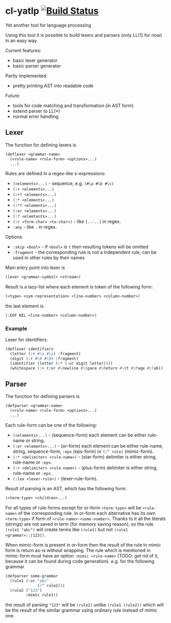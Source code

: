 # cl-yatlp [![Build Status](https://travis-ci.org/rsauex/cl-yatlp.svg?branch=master)](https://travis-ci.org/rsauex/cl-yatlp)
Yet another tool for language processing

Using this tool it is possible to build lexers and parsers (only LL(1) for now) in
an easy way.

Current features:
- basic lexer generator
- basic parser generator

Partly implemented:
- pretty printing AST into readable code

Future:
- tools for code matching and transformation (in AST form)
- extend parser to LL(*)
- normal error handling

## Lexer
The function for defining lexers is
```lisp
(deflexer <grammar-name>
  (<rule-name> <rule-form> <options>...)
  ...)
```

Rules are defined in a regex-like s-expressions:
- ```(<elements>...)``` - sequence, e.g. ```(#\a #\b #\c)```
- ```(:+ <elements>...)```
- ```(:+? <elements>...)```
- ```(:* <elements>...)```
- ```(:*? <elements>...)```
- ```(:or <elements>...)```
- ```(:? <elemtents>...)```
- ```(:r <form-char> <to-char>)``` - like ```[..-..]``` in regex.
- ```:any``` - like ```.``` in regex.

Options:
- ```:skip <bool>``` - if ```<bool>``` is ```t``` then resulting tokens will be omitted
- ```:fragment``` - the corresponding rule is not a independent rule, can be used in other rules by their names

Main entry point into lexer is
```lisp
(lexer <grammar-symbol> <stream>)
```

Result is a lazy-list where each element is token of the following form:
```lisp
(<type> <sym-representation> <line-number> <column-number>)
```
the last element is
```lisp
(:EOF NIL <line-number> <column-number>)
```

### Example
Lexer for identifiers:
```lisp
(deflexer identifiers
  (letter (:r #\a #\z) :fragment)
  (digit (:r #\0 #\9) :fragment)
  (identifier (letter (:* (:or digit letter))))
  (whitespace (:+ (:or #\Newline #\Space #\Return #\Vt #\Page #\Tab)) :skip t))
```

## Parser
The function for defining parsers is
```lisp
(defparser <grammar-name>
  (<rule-name> <rule-form> <options>...)
  ...)
```

Each rule-form can be one of the following:
- ```(<elements>...)``` - (sequence-form) each element can be either rule-name or string.
- ```(:or <elements>...)``` - (or-form) each element can be either rule-name, string, sequence-form, ```:eps``` (eps-form) or ```(:^ rule)``` (mimic-form).
- ```(:* <delimiter> <rule-name>)``` - (star-form) delimiter is either string, rule-name or ```:eps```.
- ```(:+ <delimiter> <rule-name>)``` - (plus-form) delimiter is either string, rule-name or ```:eps```.
- ```(:lex <lexer-rule>)``` - (lexer-rule-form).

Result of parsing is an AST, which has the following form:
```lisp
(<term-type> <children>...)
```

For all types of rule-forms except for or-form ```<term-type>``` will be ```<rule-name>``` of the corresponding rule. In or-form
each alternative has its own ```<term-type>``` if form of ```<rule-name>-<some-number>```.
Thanks to it all the literals (strings) are not saved in term (for memory saving reason), 
so the rule ```(rule1 "abc")``` will create terms like ```(rule1)``` but not ```(rule1 <grammar>::|123|)```.

When mimic-form is present in or-form then the result of the rule in mimic form is return as-is without wrapping.
The rule which is mentioned in mimic-form must have an option ```:mimic <rule-name>``` (TODO: get rid of it, because it can be found during code generation). 
e.g. for the following grammar
```lisp
(defparser some-grammar
  (rule1 (:or "abc"
              (:^ rule2)))
  (rule2 ("123")
         :mimic rule1))
```
the result of parsing ```"123"``` will be ```(rule2)``` unlike ```(rule1 (rule2))``` which will be the result
of the similar grammar using ordinary rule instead of mimic one.
